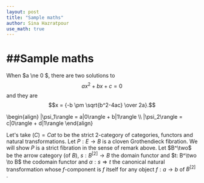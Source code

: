 ```yaml
---
layout: post
title: "Sample maths"
author: Sina Hazratpour
use_math: true
---
```


##Sample maths 
================
  

When $a \ne 0 $, there are two solutions to $$ax^2 + bx + c = 0$$ and they are
$$x = {-b \pm \sqrt{b^2-4ac} \over 2a}.$$ 
      
\begin{align}
    |\psi_1\rangle = a|0\rangle + b|1\rangle \\\\
    |\psi_2\rangle = c|0\rangle + d|1\rangle
\end{align}

Let's take $\mathcal(C) = Cat$  to be the strict $2$-category of categories, functors and natural transformations. Let $P:E \to B$ is a cloven Grothendieck fibration. We will show $P$ is a strict fibration in the sense of remark above. Let $B^\two$ be the arrow category (of $B$), $s:B^[2] \to B$ the domain functor and $t: B^\two \to B$ the codomain functor  and $\alpha: s \Rightarrow t$ the canonical natural transformation whose $f$-component is $f$ itself for any object $f: a \to b$ of $B^{[2]}$ .  
